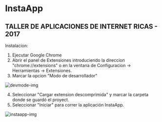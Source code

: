 # InstaApp
## TALLER DE APLICACIONES DE INTERNET RICAS - 2017

Instalacion:
1. Ejecutar Google Chrome
2. Abrir el panel de Extensiones introduciendo la direccion "chrome://extensions" o en la ventana de Configuracion -> Herramientas -> Extensiones.
3. Marcar la opcion "Modo de desarrollador"

![devmode-img](https://lh3.googleusercontent.com/Lbx7tfH7kxgdJFIlFZ21totHATleT3SirAhP8vkngcoW8AnEinlFR9GDpDYsQ-a_cXJeP1UAU6fmq9o=w1366-h635)

4. Seleccionar "Cargar extension descomprimida" y marcar la carpeta donde se guardó el proyect.
5. Seleccionar "Iniciar" para correr la aplicación InstaApp.

![instaapp-img](https://lh4.googleusercontent.com/xhiyaJbfhJ_UrYL4NF4t9_QFE1icvqskBBi8FC6IncwSfc4UI5RYDdocIPl4B2DqFpEPyItR151UQHk=w681-h618)
